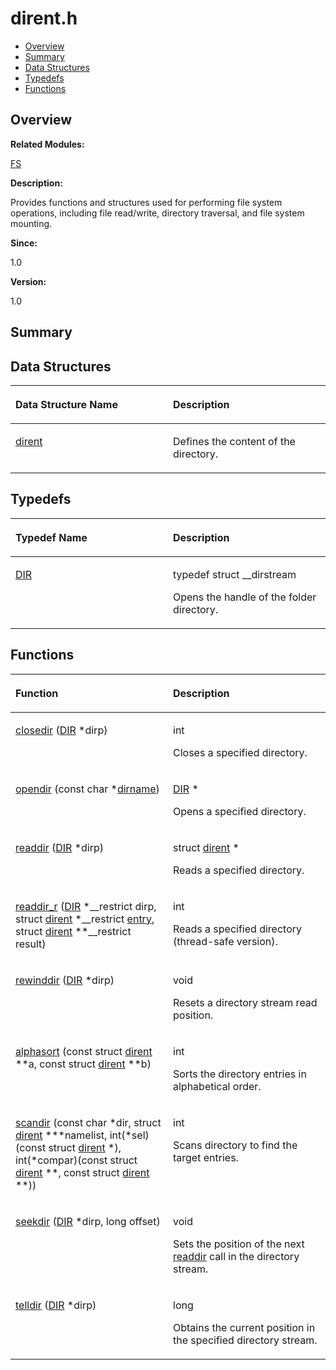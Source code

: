 # dirent.h<a name="EN-US_TOPIC_0000001055707976"></a>

-   [Overview](#section736132765165626)
-   [Summary](#section118574325165626)
-   [Data Structures](#nested-classes)
-   [Typedefs](#typedef-members)
-   [Functions](#func-members)

## **Overview**<a name="section736132765165626"></a>

**Related Modules:**

[FS](fs.md)

**Description:**

Provides functions and structures used for performing file system operations, including file read/write, directory traversal, and file system mounting. 

**Since:**

1.0

**Version:**

1.0

## **Summary**<a name="section118574325165626"></a>

## Data Structures<a name="nested-classes"></a>

<a name="table1887670268165626"></a>
<table><thead align="left"><tr id="row1182544542165626"><th class="cellrowborder" valign="top" width="50%" id="mcps1.1.3.1.1"><p id="p159633852165626"><a name="p159633852165626"></a><a name="p159633852165626"></a>Data Structure Name</p>
</th>
<th class="cellrowborder" valign="top" width="50%" id="mcps1.1.3.1.2"><p id="p1730633149165626"><a name="p1730633149165626"></a><a name="p1730633149165626"></a>Description</p>
</th>
</tr>
</thead>
<tbody><tr id="row785381569165626"><td class="cellrowborder" valign="top" width="50%" headers="mcps1.1.3.1.1 "><p id="p1880296033165626"><a name="p1880296033165626"></a><a name="p1880296033165626"></a><a href="dirent.md">dirent</a></p>
</td>
<td class="cellrowborder" valign="top" width="50%" headers="mcps1.1.3.1.2 "><p id="p426199417165626"><a name="p426199417165626"></a><a name="p426199417165626"></a>Defines the content of the directory. </p>
</td>
</tr>
</tbody>
</table>

## Typedefs<a name="typedef-members"></a>

<a name="table1498591181165626"></a>
<table><thead align="left"><tr id="row1384162198165626"><th class="cellrowborder" valign="top" width="50%" id="mcps1.1.3.1.1"><p id="p1455319666165626"><a name="p1455319666165626"></a><a name="p1455319666165626"></a>Typedef Name</p>
</th>
<th class="cellrowborder" valign="top" width="50%" id="mcps1.1.3.1.2"><p id="p1622365518165626"><a name="p1622365518165626"></a><a name="p1622365518165626"></a>Description</p>
</th>
</tr>
</thead>
<tbody><tr id="row1319337065165626"><td class="cellrowborder" valign="top" width="50%" headers="mcps1.1.3.1.1 "><p id="p735190080165626"><a name="p735190080165626"></a><a name="p735190080165626"></a><a href="fs.md#ga0ebe68390948c14bb9d82987adbfc849">DIR</a></p>
</td>
<td class="cellrowborder" valign="top" width="50%" headers="mcps1.1.3.1.2 "><p id="p2120260726165626"><a name="p2120260726165626"></a><a name="p2120260726165626"></a> typedef struct __dirstream </p>
<p id="p9426752165626"><a name="p9426752165626"></a><a name="p9426752165626"></a>Opens the handle of the folder directory. </p>
</td>
</tr>
</tbody>
</table>

## Functions<a name="func-members"></a>

<a name="table416673640165626"></a>
<table><thead align="left"><tr id="row98827615165626"><th class="cellrowborder" valign="top" width="50%" id="mcps1.1.3.1.1"><p id="p976626113165626"><a name="p976626113165626"></a><a name="p976626113165626"></a>Function</p>
</th>
<th class="cellrowborder" valign="top" width="50%" id="mcps1.1.3.1.2"><p id="p349447686165626"><a name="p349447686165626"></a><a name="p349447686165626"></a>Description</p>
</th>
</tr>
</thead>
<tbody><tr id="row499971150165626"><td class="cellrowborder" valign="top" width="50%" headers="mcps1.1.3.1.1 "><p id="p242698517165626"><a name="p242698517165626"></a><a name="p242698517165626"></a><a href="fs.md#gaaeac2b41e8c2c3a5f91c9bd511a8c0a6">closedir</a> (<a href="fs.md#ga0ebe68390948c14bb9d82987adbfc849">DIR</a> *dirp)</p>
</td>
<td class="cellrowborder" valign="top" width="50%" headers="mcps1.1.3.1.2 "><p id="p329492365165626"><a name="p329492365165626"></a><a name="p329492365165626"></a>int </p>
<p id="p71092400165626"><a name="p71092400165626"></a><a name="p71092400165626"></a>Closes a specified directory. </p>
</td>
</tr>
<tr id="row2128544675165626"><td class="cellrowborder" valign="top" width="50%" headers="mcps1.1.3.1.1 "><p id="p894102297165626"><a name="p894102297165626"></a><a name="p894102297165626"></a><a href="fs.md#gad09dd96447776d2bc5d8321e4b499591">opendir</a> (const char *<a href="fs.md#gab1b6028f4625caec30c1020e737216e2">dirname</a>)</p>
</td>
<td class="cellrowborder" valign="top" width="50%" headers="mcps1.1.3.1.2 "><p id="p1236889142165626"><a name="p1236889142165626"></a><a name="p1236889142165626"></a><a href="fs.md#ga0ebe68390948c14bb9d82987adbfc849">DIR</a> * </p>
<p id="p1402812773165626"><a name="p1402812773165626"></a><a name="p1402812773165626"></a>Opens a specified directory. </p>
</td>
</tr>
<tr id="row600820419165626"><td class="cellrowborder" valign="top" width="50%" headers="mcps1.1.3.1.1 "><p id="p1907488671165626"><a name="p1907488671165626"></a><a name="p1907488671165626"></a><a href="fs.md#ga58257faf8b13b3f14558613c632b2373">readdir</a> (<a href="fs.md#ga0ebe68390948c14bb9d82987adbfc849">DIR</a> *dirp)</p>
</td>
<td class="cellrowborder" valign="top" width="50%" headers="mcps1.1.3.1.2 "><p id="p609365531165626"><a name="p609365531165626"></a><a name="p609365531165626"></a>struct <a href="dirent.md">dirent</a> * </p>
<p id="p1330193730165626"><a name="p1330193730165626"></a><a name="p1330193730165626"></a>Reads a specified directory. </p>
</td>
</tr>
<tr id="row1540719799165626"><td class="cellrowborder" valign="top" width="50%" headers="mcps1.1.3.1.1 "><p id="p1357036326165626"><a name="p1357036326165626"></a><a name="p1357036326165626"></a><a href="fs.md#ga9f1bc61c37394eda9e74e0c79afec872">readdir_r</a> (<a href="fs.md#ga0ebe68390948c14bb9d82987adbfc849">DIR</a> *__restrict dirp, struct <a href="dirent.md">dirent</a> *__restrict <a href="entry.md">entry</a>, struct <a href="dirent.md">dirent</a> **__restrict result)</p>
</td>
<td class="cellrowborder" valign="top" width="50%" headers="mcps1.1.3.1.2 "><p id="p295995555165626"><a name="p295995555165626"></a><a name="p295995555165626"></a>int </p>
<p id="p1589326490165626"><a name="p1589326490165626"></a><a name="p1589326490165626"></a>Reads a specified directory (thread-safe version). </p>
</td>
</tr>
<tr id="row213622278165626"><td class="cellrowborder" valign="top" width="50%" headers="mcps1.1.3.1.1 "><p id="p1051795776165626"><a name="p1051795776165626"></a><a name="p1051795776165626"></a><a href="fs.md#gad4fcb58b9194b1a3c1699654de963719">rewinddir</a> (<a href="fs.md#ga0ebe68390948c14bb9d82987adbfc849">DIR</a> *dirp)</p>
</td>
<td class="cellrowborder" valign="top" width="50%" headers="mcps1.1.3.1.2 "><p id="p896262477165626"><a name="p896262477165626"></a><a name="p896262477165626"></a>void </p>
<p id="p1208529799165626"><a name="p1208529799165626"></a><a name="p1208529799165626"></a>Resets a directory stream read position. </p>
</td>
</tr>
<tr id="row654958441165626"><td class="cellrowborder" valign="top" width="50%" headers="mcps1.1.3.1.1 "><p id="p671242034165626"><a name="p671242034165626"></a><a name="p671242034165626"></a><a href="fs.md#ga8a52fd9a3ded793b8200ac0a5a1f10d2">alphasort</a> (const struct <a href="dirent.md">dirent</a> **a, const struct <a href="dirent.md">dirent</a> **b)</p>
</td>
<td class="cellrowborder" valign="top" width="50%" headers="mcps1.1.3.1.2 "><p id="p91386020165626"><a name="p91386020165626"></a><a name="p91386020165626"></a>int </p>
<p id="p1796043404165626"><a name="p1796043404165626"></a><a name="p1796043404165626"></a>Sorts the directory entries in alphabetical order. </p>
</td>
</tr>
<tr id="row1831430342165626"><td class="cellrowborder" valign="top" width="50%" headers="mcps1.1.3.1.1 "><p id="p1654013701165626"><a name="p1654013701165626"></a><a name="p1654013701165626"></a><a href="fs.md#gaca6df630e382cf13bac90ed6e5c4141c">scandir</a> (const char *dir, struct <a href="dirent.md">dirent</a> ***namelist, int(*sel)(const struct <a href="dirent.md">dirent</a> *), int(*compar)(const struct <a href="dirent.md">dirent</a> **, const struct <a href="dirent.md">dirent</a> **))</p>
</td>
<td class="cellrowborder" valign="top" width="50%" headers="mcps1.1.3.1.2 "><p id="p1848659749165626"><a name="p1848659749165626"></a><a name="p1848659749165626"></a>int </p>
<p id="p735963542165626"><a name="p735963542165626"></a><a name="p735963542165626"></a>Scans directory to find the target entries. </p>
</td>
</tr>
<tr id="row131462024165626"><td class="cellrowborder" valign="top" width="50%" headers="mcps1.1.3.1.1 "><p id="p2144159806165626"><a name="p2144159806165626"></a><a name="p2144159806165626"></a><a href="fs.md#gacf0a74ce364760e330619edb38eadfff">seekdir</a> (<a href="fs.md#ga0ebe68390948c14bb9d82987adbfc849">DIR</a> *dirp, long offset)</p>
</td>
<td class="cellrowborder" valign="top" width="50%" headers="mcps1.1.3.1.2 "><p id="p735538287165626"><a name="p735538287165626"></a><a name="p735538287165626"></a>void </p>
<p id="p1920207006165626"><a name="p1920207006165626"></a><a name="p1920207006165626"></a>Sets the position of the next <a href="fs.md#ga58257faf8b13b3f14558613c632b2373">readdir</a> call in the directory stream. </p>
</td>
</tr>
<tr id="row2049108892165626"><td class="cellrowborder" valign="top" width="50%" headers="mcps1.1.3.1.1 "><p id="p915263365165626"><a name="p915263365165626"></a><a name="p915263365165626"></a><a href="fs.md#ga4c2cd02bd612ae655782632c9f5227ec">telldir</a> (<a href="fs.md#ga0ebe68390948c14bb9d82987adbfc849">DIR</a> *dirp)</p>
</td>
<td class="cellrowborder" valign="top" width="50%" headers="mcps1.1.3.1.2 "><p id="p404064282165626"><a name="p404064282165626"></a><a name="p404064282165626"></a>long </p>
<p id="p591145331165626"><a name="p591145331165626"></a><a name="p591145331165626"></a>Obtains the current position in the specified directory stream. </p>
</td>
</tr>
</tbody>
</table>

